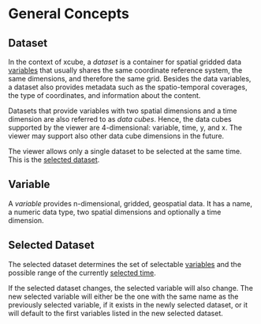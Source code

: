 # General Concepts

## Dataset

In the context of xcube, a _dataset_ is a container for spatial
gridded data [variables](#Variable) that usually shares the same
coordinate reference system, the same dimensions, and therefore
the same grid.
Besides the data variables, a dataset also provides metadata such
as the spatio-temporal coverages, the type of coordinates, and information
about the content.

Datasets that provide variables with two spatial dimensions and a time
dimension are also referred to as _data cubes_. Hence, the data cubes
supported by the viewer are 4-dimensional: variable, time, y, and x.
The viewer may support also other data cube dimensions in the future.

The viewer allows only a single dataset to be selected at the same time.
This is the [selected dataset](#selected-dataset).

## Variable

A _variable_ provides n-dimensional, gridded, geospatial data.
It has a name, a numeric data type, two spatial dimensions and optionally
a time dimension.

## Selected Dataset

The selected dataset determines the set of selectable [variables](#variable)
and the possible range of the currently [selected time](#selected-time).

If the selected dataset changes, the selected variable will also change.
The new selected variable will either be the one with the same name as
the previously selected variable, if it exists in the newly selected dataset,
or it will default to the first variables listed in the new selected dataset.
